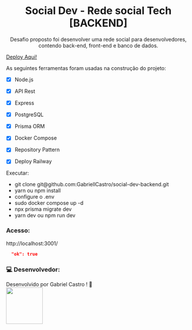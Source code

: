 <h1 align="center">Social Dev - Rede social Tech [BACKEND]</h1>
<p align="center">Desafio proposto foi desenvolver uma rede social para desenvolvedores, contendo back-end, front-end e banco de dados.</p>

<a href="https://social-dev-app.vercel.app/">Deploy Aqui!</a>

As seguintes ferramentas foram usadas na construção do projeto:

- [x] Node.js
- [x] API Rest
- [x] Express
- [x] PostgreSQL
- [x] Prisma ORM
- [x] Docker Compose
- [x] Repository Pattern
- [x] Deploy Railway


<p>Executar: </p>
 <ul> 
  <li>git clone git@github.com:GabriellCastro/social-dev-backend.git</li>
  <li>yarn ou npm install</li>
  <li>configure o .env</li>
  <li>sudo docker compose up -d</li>
  <li>npx prisma migrate dev</li>
  <li>yarn dev ou npm run dev</li>
 </ul>
  
<h3>Acesso: </h3>
<p>http://localhost:3001/</p>

```json
  "ok": true
```

### 💻 Desenvolvedor:

Desenvolvido por Gabriel Castro ! 🥇  
<kbd>
    <img src="https://avatars.githubusercontent.com/u/61993679?s=460&u=970a557bb6ad3bf6ff644dc20d5b6d3cdd753a93&v=4" width="100px;" />
 </kbd>

